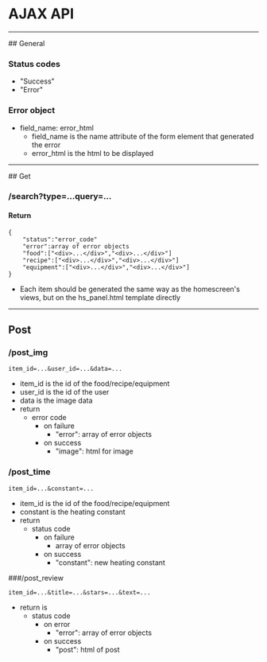 # AJAX API

<hr>
## General

### Status codes

- "Success"
- "Error"

### Error object

- field_name: error_html
    - field_name is the name attribute of the form element that generated the error
    - error_html is the html to be displayed

<hr>
## Get


### /search?type=...query=...

#### Return
    
    {
        "status":"error_code"
        "error":array of error objects
        "food":["<div>...</div>","<div>...</div>"]
        "recipe":["<div>...</div>","<div>...</div>"]
        "equipment":["<div>...</div>","<div>...</div>"]
    }

- Each item should be generated the same way as the homescreen's views, but on the hs_panel.html template directly
<hr>

## Post


### /post_img

    item_id=...&user_id=...&data=...

- item_id is the id of the food/recipe/equipment
- user_id is the id of the user
- data is the image data
- return
    - error code
        - on failure
            - "error": array of error objects
        - on success
            - "image": html for image

### /post_time

    item_id=...&constant=...

- item_id is the id of the food/recipe/equipment
- constant is the heating constant
- return
    - status code
        - on failure
            - array of error objects
        - on success
            - "constant": new heating constant



###/post_review

    item_id=...&title=...&stars=...&text=...
- return is 
    - status code
        - on error
            - "error": array of error objects
        - on success
            - "post": html of post